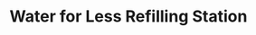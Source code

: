 ---
title: "Water for Less Refilling Station"
url: /santa-maria-ilocos-sur/water-for-less-refilling-station/
shop: water
---